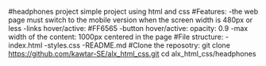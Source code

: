 #headphones project
simple project using html and css
#Features:
-the web page must switch to the mobile version when the screen width is 480px or less
-links hover/active: #FF6565
-button hover/active: opacity: 0.9
-max width of the content: 1000px centered in the page
#File structure:
-index.html
-styles.css
-README.md
#Clone the reposotry:
git clone https://github.com/kawtar-SE/alx_html_css.git
cd alx_html_css/headphones

